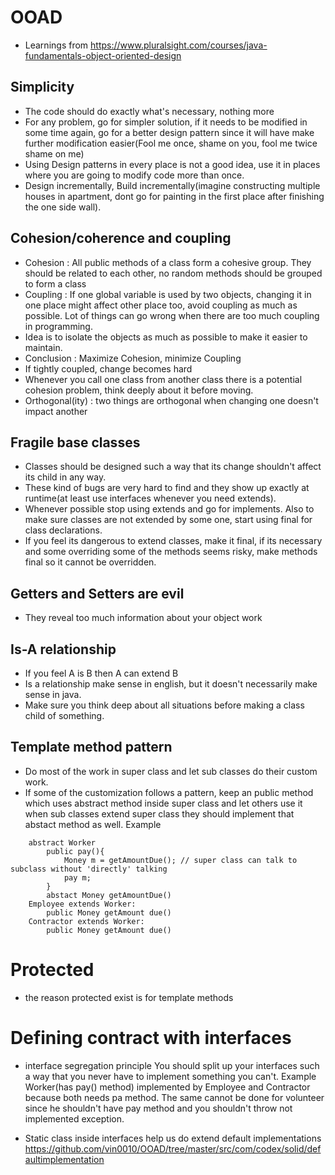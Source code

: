 # OOAD
- Learnings from https://www.pluralsight.com/courses/java-fundamentals-object-oriented-design

## Simplicity
- The code should do exactly what's necessary, nothing more
- For any problem, go for simpler solution, if it needs to be modified in some time again, go for a better design pattern since it will have make further modification easier(Fool me once, shame on you, fool me twice shame on me)
- Using Design patterns in every place is not a good idea, use it in places where you are going to modify code more than once.    
- Design incrementally, Build incrementally(imagine constructing multiple houses in apartment, dont go for painting in the first place after finishing the one side wall).

## Cohesion/coherence and coupling
- Cohesion : All public methods of a class form a cohesive group. They should be related to each other, no random methods should be grouped to form a class
- Coupling : If one global variable is used by two objects, changing it in one place might affect other place too, avoid coupling as much as possible. Lot of things can go wrong when there are too much coupling in programming.
- Idea is to isolate the objects as much as possible to make it easier to maintain.
- Conclusion : Maximize Cohesion, minimize Coupling
- If tightly coupled, change becomes hard
- Whenever you call one class from another class there is a potential cohesion problem, think deeply about it before moving.
- Orthogonal(ity) : two things are orthogonal when changing one doesn't impact another

## Fragile base classes
- Classes should be designed such a way that its change shouldn't affect its child in any way.
- These kind of bugs are very hard to find and they show up exactly at runtime(at least use interfaces whenever you need extends).
- Whenever possible stop using extends and go for implements. Also to make sure classes are not extended by some one, start using final for class declarations.
- If you feel its dangerous to extend classes, make it final, if its necessary and some overriding some of the methods seems risky, make methods final so it cannot be overridden.

## Getters and Setters are evil
- They reveal too much information about your object work

## Is-A relationship
- If you feel A is B then A can extend B
- Is a relationship make sense in english, but it doesn't necessarily make sense in java.
- Make sure you think deep about all situations before making a class child of something.

## Template method pattern
- Do most of the work in super class and let sub classes do their custom work.
- If some of the customization follows a pattern, keep an public method which uses abstract method inside super class and let others use it
when sub classes extend super class they should implement that abstact method as well.
   Example
```
    abstract Worker
        public pay(){
            Money m = getAmountDue(); // super class can talk to subclass without 'directly' talking
            pay m;
        }
        abstact Money getAmountDue()
    Employee extends Worker:
        public Money getAmount due()
    Contractor extends Worker:
        public Money getAmount due()
```

# Protected
- the reason protected exist is for template methods

# Defining contract with interfaces
- interface segregation principle
        You should split up your interfaces such a way that you never have to implement something you can't.
            Example
                Worker(has pay() method) implemented by Employee and Contractor because both needs pa method.
                The same cannot be done for volunteer since he shouldn't have pay method and you shouldn't throw not implemented exception.

- Static class inside interfaces help us do extend default implementations
        https://github.com/vin0010/OOAD/tree/master/src/com/codex/solid/defaultimplementation
